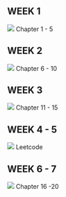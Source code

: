 ## WEEK 1
![](https://geps.dev/progress/0) Chapter 1 - 5 

## WEEK 2
![](https://geps.dev/progress/0) Chapter 6 - 10

## WEEK 3
![](https://geps.dev/progress/0) Chapter 11 - 15

## WEEK 4 - 5
![](https://geps.dev/progress/0) Leetcode

## WEEK 6 - 7
![](https://geps.dev/progress/0) Chapter 16 -20
